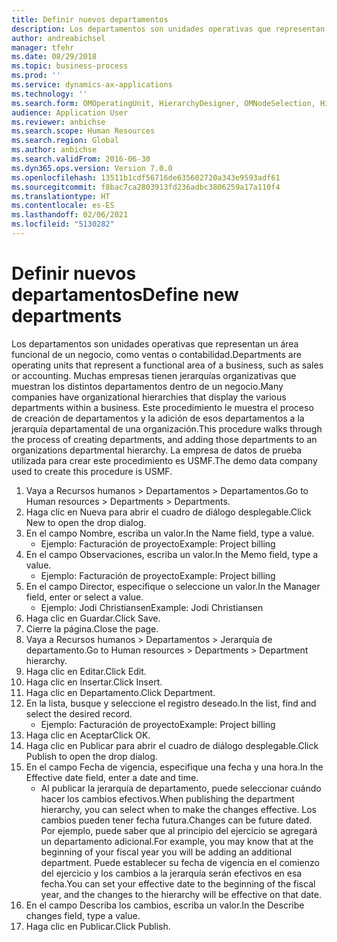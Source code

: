 ```yaml
---
title: Definir nuevos departamentos
description: Los departamentos son unidades operativas que representan un área funcional de un negocio, como ventas o contabilidad.
author: andreabichsel
manager: tfehr
ms.date: 08/29/2018
ms.topic: business-process
ms.prod: ''
ms.service: dynamics-ax-applications
ms.technology: ''
ms.search.form: OMOperatingUnit, HierarchyDesigner, OMNodeSelection, HierarchyPublishAndCloseForm, HcmPersonnelManagementWorkspace
audience: Application User
ms.reviewer: anbichse
ms.search.scope: Human Resources
ms.search.region: Global
ms.author: anbichse
ms.search.validFrom: 2016-06-30
ms.dyn365.ops.version: Version 7.0.0
ms.openlocfilehash: 13511b1cdf56716de635602720a343e9593adf61
ms.sourcegitcommit: f8bac7ca2803913fd236adbc3806259a17a110f4
ms.translationtype: HT
ms.contentlocale: es-ES
ms.lasthandoff: 02/06/2021
ms.locfileid: "5130282"
---
```

# <a name="define-new-departments"></a><span data-ttu-id="3dba3-103">Definir nuevos departamentos</span><span class="sxs-lookup"><span data-stu-id="3dba3-103">Define new departments</span></span>



<span data-ttu-id="3dba3-104">Los departamentos son unidades operativas que representan un área funcional de un negocio, como ventas o contabilidad.</span><span class="sxs-lookup"><span data-stu-id="3dba3-104">Departments are operating units that represent a functional area of a business, such as sales or accounting.</span></span> <span data-ttu-id="3dba3-105">Muchas empresas tienen jerarquías organizativas que muestran los distintos departamentos dentro de un negocio.</span><span class="sxs-lookup"><span data-stu-id="3dba3-105">Many companies have organizational hierarchies that display the various departments within a business.</span></span> <span data-ttu-id="3dba3-106">Este procedimiento le muestra el proceso de creación de departamentos y la adición de esos departamentos a la jerarquía departamental de una organización.</span><span class="sxs-lookup"><span data-stu-id="3dba3-106">This procedure walks through the process of creating departments, and adding those departments to an organizations departmental hierarchy.</span></span> <span data-ttu-id="3dba3-107">La empresa de datos de prueba utilizada para crear este procedimiento es USMF.</span><span class="sxs-lookup"><span data-stu-id="3dba3-107">The demo data company used to create this procedure is USMF.</span></span>

1. <span data-ttu-id="3dba3-108">Vaya a Recursos humanos > Departamentos > Departamentos.</span><span class="sxs-lookup"><span data-stu-id="3dba3-108">Go to Human resources > Departments > Departments.</span></span>
2. <span data-ttu-id="3dba3-109">Haga clic en Nueva para abrir el cuadro de diálogo desplegable.</span><span class="sxs-lookup"><span data-stu-id="3dba3-109">Click New to open the drop dialog.</span></span>
3. <span data-ttu-id="3dba3-110">En el campo Nombre, escriba un valor.</span><span class="sxs-lookup"><span data-stu-id="3dba3-110">In the Name field, type a value.</span></span>
    * <span data-ttu-id="3dba3-111">Ejemplo: Facturación de proyecto</span><span class="sxs-lookup"><span data-stu-id="3dba3-111">Example: Project billing</span></span>  
4. <span data-ttu-id="3dba3-112">En el campo Observaciones, escriba un valor.</span><span class="sxs-lookup"><span data-stu-id="3dba3-112">In the Memo field, type a value.</span></span>
    * <span data-ttu-id="3dba3-113">Ejemplo: Facturación de proyecto</span><span class="sxs-lookup"><span data-stu-id="3dba3-113">Example: Project billing</span></span>  
5. <span data-ttu-id="3dba3-114">En el campo Director, especifique o seleccione un valor.</span><span class="sxs-lookup"><span data-stu-id="3dba3-114">In the Manager field, enter or select a value.</span></span>
    * <span data-ttu-id="3dba3-115">Ejemplo: Jodi Christiansen</span><span class="sxs-lookup"><span data-stu-id="3dba3-115">Example: Jodi Christiansen</span></span>  
6. <span data-ttu-id="3dba3-116">Haga clic en Guardar.</span><span class="sxs-lookup"><span data-stu-id="3dba3-116">Click Save.</span></span>
7. <span data-ttu-id="3dba3-117">Cierre la página.</span><span class="sxs-lookup"><span data-stu-id="3dba3-117">Close the page.</span></span>
8. <span data-ttu-id="3dba3-118">Vaya a Recursos humanos > Departamentos > Jerarquía de departamento.</span><span class="sxs-lookup"><span data-stu-id="3dba3-118">Go to Human resources > Departments > Department hierarchy.</span></span>
9. <span data-ttu-id="3dba3-119">Haga clic en Editar.</span><span class="sxs-lookup"><span data-stu-id="3dba3-119">Click Edit.</span></span>
10. <span data-ttu-id="3dba3-120">Haga clic en Insertar.</span><span class="sxs-lookup"><span data-stu-id="3dba3-120">Click Insert.</span></span>
11. <span data-ttu-id="3dba3-121">Haga clic en Departamento.</span><span class="sxs-lookup"><span data-stu-id="3dba3-121">Click Department.</span></span>
12. <span data-ttu-id="3dba3-122">En la lista, busque y seleccione el registro deseado.</span><span class="sxs-lookup"><span data-stu-id="3dba3-122">In the list, find and select the desired record.</span></span>
    * <span data-ttu-id="3dba3-123">Ejemplo: Facturación de proyecto</span><span class="sxs-lookup"><span data-stu-id="3dba3-123">Example: Project billing</span></span>  
13. <span data-ttu-id="3dba3-124">Haga clic en Aceptar</span><span class="sxs-lookup"><span data-stu-id="3dba3-124">Click OK.</span></span>
14. <span data-ttu-id="3dba3-125">Haga clic en Publicar para abrir el cuadro de diálogo desplegable.</span><span class="sxs-lookup"><span data-stu-id="3dba3-125">Click Publish to open the drop dialog.</span></span>
15. <span data-ttu-id="3dba3-126">En el campo Fecha de vigencia, especifique una fecha y una hora.</span><span class="sxs-lookup"><span data-stu-id="3dba3-126">In the Effective date field, enter a date and time.</span></span>
    * <span data-ttu-id="3dba3-127">Al publicar la jerarquía de departamento, puede seleccionar cuándo hacer los cambios efectivos.</span><span class="sxs-lookup"><span data-stu-id="3dba3-127">When publishing the department hierarchy, you can select when to make the changes effective.</span></span> <span data-ttu-id="3dba3-128">Los cambios pueden tener fecha futura.</span><span class="sxs-lookup"><span data-stu-id="3dba3-128">Changes can be future dated.</span></span> <span data-ttu-id="3dba3-129">Por ejemplo, puede saber que al principio del ejercicio se agregará un departamento adicional.</span><span class="sxs-lookup"><span data-stu-id="3dba3-129">For example, you may know that at the beginning of your fiscal year you will be adding an additional department.</span></span> <span data-ttu-id="3dba3-130">Puede establecer su fecha de vigencia en el comienzo del ejercicio y los cambios a la jerarquía serán efectivos en esa fecha.</span><span class="sxs-lookup"><span data-stu-id="3dba3-130">You can set your effective date to the beginning of the fiscal year, and the changes to the hierarchy will be effective on that date.</span></span>  
16. <span data-ttu-id="3dba3-131">En el campo Describa los cambios, escriba un valor.</span><span class="sxs-lookup"><span data-stu-id="3dba3-131">In the Describe changes field, type a value.</span></span>
17. <span data-ttu-id="3dba3-132">Haga clic en Publicar.</span><span class="sxs-lookup"><span data-stu-id="3dba3-132">Click Publish.</span></span>

